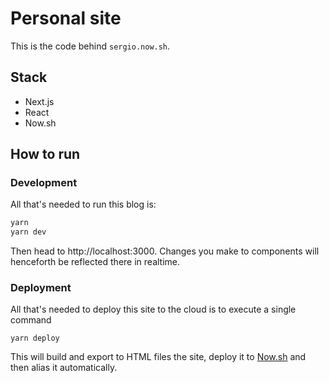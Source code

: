 # Personal site
This is the code behind `sergio.now.sh`.

## Stack
- Next.js
- React
- Now.sh

## How to run
### Development
All that's needed to run this blog is:

```bash
yarn
yarn dev
```

Then head to http://localhost:3000. Changes you make to components will henceforth be reflected there in realtime.

### Deployment

All that's needed to deploy this site to the cloud is to execute a single command

```
yarn deploy
```

This will build and export to HTML files the site, deploy it to [Now.sh](https://now.sh) and then alias it automatically.
